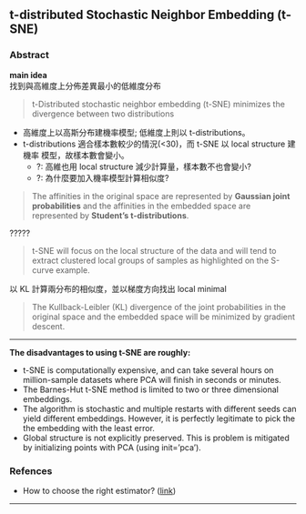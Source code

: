 ## t-distributed Stochastic Neighbor Embedding (t-SNE) ##

### Abstract ###
**main idea**  
找到與高維度上分佈差異最小的低維度分布
> t-Distributed stochastic neighbor embedding (t-SNE) minimizes the divergence 
between two distributions

* 高維度上以高斯分布建機率模型; 低維度上則以 t-distributions。
* t-distributions 適合樣本數較少的情況(<30)，而 t-SNE 以 local structure 建機率
模型，故樣本數會變小。
  * ?: 高維也用 local structure 減少計算量，樣本數不也會變小?
  * ?: 為什麼要加入機率模型計算相似度?
> The affinities in the original space are represented by **Gaussian joint 
probabilities** and the affinities in the embedded space are represented by 
**Student’s t-distributions**.

?????
> t-SNE will focus on the local structure of the data and will tend to extract 
clustered local groups of samples as highlighted on the S-curve example.

以 KL 計算兩分布的相似度，並以梯度方向找出 local minimal
> The Kullback-Leibler (KL) divergence of the joint probabilities in the original 
space and the embedded space will be minimized by gradient descent.

-----

**The disadvantages to using t-SNE are roughly:**  
* t-SNE is computationally expensive, and can take several hours on million-sample 
datasets where PCA will finish in seconds or minutes.
* The Barnes-Hut t-SNE method is limited to two or three dimensional embeddings.
* The algorithm is stochastic and multiple restarts with different seeds can yield 
different embeddings. However, it is perfectly legitimate to pick the the embedding 
with the least error.
* Global structure is not explicitly preserved. This is problem is mitigated by 
initializing points with PCA (using init=’pca’).


### Refences ###
* How to choose the right estimator? ([link])



-----
[link]: http://scikit-learn.org/stable/tutorial/machine_learning_map/
